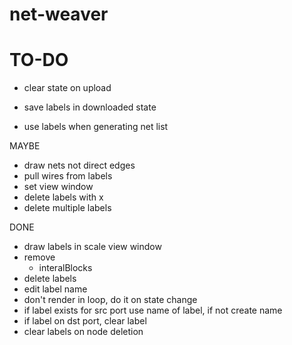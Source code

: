 # net-weaver


# TO-DO

- clear state on upload


- save labels in downloaded state
- use labels when generating net list


MAYBE
- draw nets not direct edges
- pull wires from labels
- set view window
- delete labels with x
- delete multiple labels

DONE
- draw labels in scale view window
- remove
  - interalBlocks
- delete labels
- edit label name
- don't render in loop, do it on state change
- if label exists for src port use name of label, if not create name
- if label on dst port, clear label
- clear labels on node deletion
